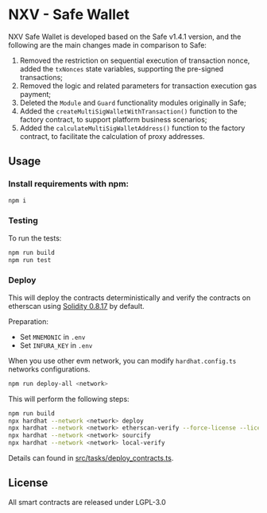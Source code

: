 NXV - Safe Wallet
==============

NXV Safe Wallet is developed based on the Safe v1.4.1 version, and the following are the main changes made in comparison to Safe:

1. Removed the restriction on sequential execution of transaction nonce, added the `txNonces` state variables, supporting the pre-signed transactions;
2. Removed the logic and related parameters for transaction execution gas payment;
3. Deleted the `Module` and `Guard` functionality modules originally in Safe;
4. Added the `createMultiSigWalletWithTransaction()` function to the factory contract, to support platform business scenarios;
5. Added the `calculateMultiSigWalletAddress()` function to the factory contract, to facilitate the calculation of proxy addresses.

Usage
-----
### Install requirements with npm:

```bash
npm i
```

### Testing

To run the tests:

```bash
npm run build
npm run test
```


### Deploy

This will deploy the contracts deterministically and verify the contracts on etherscan using [Solidity 0.8.17](https://github.com/ethereum/solidity/releases/tag/v0.8.17) by default.

Preparation:
- Set `MNEMONIC` in `.env`
- Set `INFURA_KEY` in `.env`

When you use other evm network, you can modify `hardhat.config.ts` networks configurations.

```bash
npm run deploy-all <network>
```

This will perform the following steps:

```bash
npm run build
npx hardhat --network <network> deploy
npx hardhat --network <network> etherscan-verify --force-license --license "LGPL-3.0"
npx hardhat --network <network> sourcify
npx hardhat --network <network> local-verify
```

Details can found in [src/tasks/deploy_contracts.ts](./src/tasks/deploy_contracts.ts).

License
-----
All smart contracts are released under LGPL-3.0
